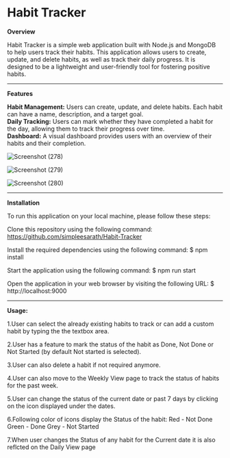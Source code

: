<h1>Habit Tracker</h1>

**Overview**

Habit Tracker is a simple web application built with Node.js and MongoDB to help users track their habits. This application allows users to create, update, and delete habits, as well as track their daily progress. It is designed to be a lightweight and user-friendly tool for fostering positive habits.<hr>

**Features**

**Habit Management:** Users can create, update, and delete habits. Each habit can have a name, description, and a target goal.<br>
**Daily Tracking:** Users can mark whether they have completed a habit for the day, allowing them to track their progress over time.<br>
**Dashboard:** A visual dashboard provides users with an overview of their habits and their completion.

![Screenshot (278)](https://github.com/simpleesarath/Habit-Tracker/assets/88574803/14caffa4-6558-4c71-ae01-fa1e2e44a51b)

![Screenshot (279)](https://github.com/simpleesarath/Habit-Tracker/assets/88574803/783e03b1-ece3-45d1-b4b4-1095f8e08f21)

![Screenshot (280)](https://github.com/simpleesarath/Habit-Tracker/assets/88574803/f5c4e9dd-f494-48c4-96e5-33cb2813a587)







<hr>

**Installation**

To run this application on your local machine, please follow these steps:

Clone this repository using the following command:
https://github.com/simpleesarath/Habit-Tracker

Install the required dependencies using the following command:
$ npm install 

Start the application using the following command:
$ npm run start 

Open the application in your web browser by visiting the following URL:
$ http://localhost:9000 

<hr>

**Usage:**

1.User can select the already existing habits to track or can add a custom habit by typing the the textbox area.

2.User has a feature to mark the status of the habit as Done, Not Done or Not Started (by default Not started is selected).

3.User can also delete a habit if not required anymore.

4.User can also move to the Weekly View page to track the status of habits for the past week.

5.User can change the status of the current date or past 7 days by clicking on the icon displayed under the dates.

6.Following color of icons display the Status of the habit:
Red - Not Done
Green - Done
Grey - Not Started

7.When user changes the Status of any habit for the Current date it is also reflcted on the Daily View page

